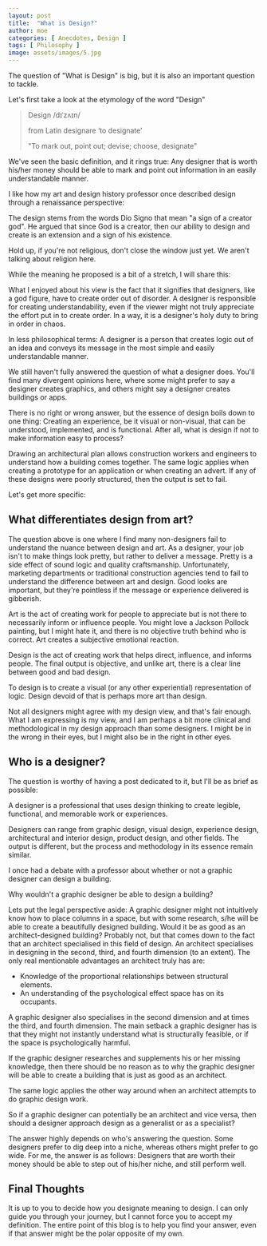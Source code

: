 ```yaml
---
layout: post
title:  "What is Design?"
author: moe
categories: [ Anecdotes, Design ]
tags: [ Philosophy ]
image: assets/images/5.jpg
---
```


The question of "What is Design" is big, but it is also an important question to tackle.

Let's first take a look at the etymology of the word "Design"

>Design
>/dɪˈzʌɪn/
>
>from Latin designare ‘to designate’
>
>"To mark out, point out; devise; choose, designate"

We've seen the basic definition, and it rings true:  Any designer that is worth his/her money should be able to mark and point out information in an easily understandable manner.

I like how my art and design history professor once described design through a renaissance perspective:

The design stems from the words Dio Signo that mean "a sign of a creator god".  He argued that since God is a creator, then our ability to design and create is an extension and a sign of his existence.

Hold up, if you're not religious, don't close the window just yet. We aren't talking about religion here.

While the meaning he proposed is a bit of a stretch, I will share this:

What I enjoyed about his view is the fact that it signifies that designers, like a god figure, have to create order out of disorder. A designer is responsible for creating understandability, even if the viewer might not truly appreciate the effort put in to create order. In a way, it is a designer's holy duty to bring in order in chaos.

In less philosophical terms: A designer is a person that creates logic out of an idea and conveys its message in the most simple and easily understandable manner.

We still haven't fully answered the question of what a designer does. You'll find many divergent opinions here, where some might prefer to say a designer creates graphics, and others might say a designer creates buildings or apps.

There is no right or wrong answer, but the essence of design boils down to one thing: Creating an experience, be it visual or non-visual, that can be understood, implemented, and is functional. After all, what is design if not to make information easy to process?

Drawing an architectural plan allows construction workers and engineers to understand how a building comes together. The same logic applies when creating a prototype for an application or when creating an advert. If any of these designs were poorly structured, then the output is set to fail.

Let's get more specific:

## What differentiates design from art?

The question above is one where I find many non-designers fail to understand the nuance between design and art. As a designer, your job isn't to make things look pretty, but rather to deliver a message. Pretty is a side effect of sound logic and quality craftsmanship. Unfortunately, marketing departments or traditional construction agencies tend to fail to understand the difference between art and design. Good looks are important, but they're pointless if the message or experience delivered is gibberish.

Art is the act of creating work for people to appreciate but is not there to necessarily inform or influence people. You might love a Jackson Pollock painting, but I might hate it, and there is no objective truth behind who is correct. Art creates a subjective emotional reaction.

Design is the act of creating work that helps direct, influence, and informs people. The final output is objective, and unlike art, there is a clear line between good and bad design.

To design is to create a visual (or any other experiential) representation of logic.  Design devoid of that is perhaps more art than design.

Not all designers might agree with my design view, and that's fair enough. What I am expressing is my view, and I am perhaps a bit more clinical and methodological in my design approach than some designers. I might be in the wrong in their eyes, but I might also be in the right in other eyes.



## Who is a designer?

The question is worthy of having a post dedicated to it, but I'll be as brief as possible:

A designer is a professional that uses design thinking to create legible, functional, and memorable work or experiences.

Designers can range from graphic design, visual design, experience design, architectural and interior design, product design, and other fields. The output is different, but the process and methodology in its essence remain similar.

I once had a debate with a professor about whether or not a graphic designer can design a building.

Why wouldn't a graphic designer be able to design a building?

Lets put the legal perspective aside: A graphic designer might not intuitively know how to place columns in a space, but with some research, s/he will be able to create a beautifully designed building. Would it be as good as an architect-designed building? Probably not, but that comes down to the fact that an architect specialised in this field of design. An architect specialises in designing in the second, third, and fourth dimension (to an extent). The only real mentionable advantages an architect truly has are:

- Knowledge of the proportional relationships between structural elements.
- An understanding of the psychological effect space has on its occupants.

A graphic designer also specialises in the second dimension and at times the third, and fourth dimension. The main setback a graphic designer has is that they might not instantly understand what is structurally feasible, or if the space is psychologically harmful.

If the graphic designer researches and supplements his or her missing knowledge, then there should be no reason as to why the graphic designer will be able to create a building that is just as good as an architect.

The same logic applies the other way around when an architect attempts to do graphic design work.

So if a graphic designer can potentially be an architect and vice versa, then should a designer approach design as a generalist or as a specialist?

The answer highly depends on who's answering the question. Some designers prefer to dig deep into a niche, whereas others might prefer to go wide. For me, the answer is as follows: Designers that are worth their money should be able to step out of his/her niche, and still perform well.

## Final Thoughts

It is up to you to decide how you designate meaning to design. I can only guide you through your journey, but I cannot force you to accept my definition. The entire point of this blog is to help you find your answer, even if that answer might be the polar opposite of my own.
